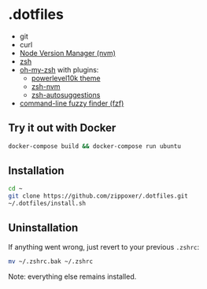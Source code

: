 # .dotfiles

- git
- curl
- [Node Version Manager (nvm)](https://github.com/nvm-sh/nvm)
- [zsh](http://zsh.sourceforge.net/)
- [oh-my-zsh](https://ohmyz.sh/) with plugins:
  - [powerlevel10k theme](https://github.com/romkatv/powerlevel10k)
  - [zsh-nvm](https://github.com/lukechilds/zsh-nvm)
  - [zsh-autosuggestions](https://github.com/zsh-users/zsh-autosuggestions)
- [command-line fuzzy finder (fzf)](https://github.com/junegunn/fzf)

## Try it out with Docker

```bash
docker-compose build && docker-compose run ubuntu
```

## Installation

```bash
cd ~
git clone https://github.com/zippoxer/.dotfiles.git
~/.dotfiles/install.sh
```

## Uninstallation

If anything went wrong, just revert to your previous `.zshrc`:

```bash
mv ~/.zshrc.bak ~/.zshrc
```

Note: everything else remains installed.
